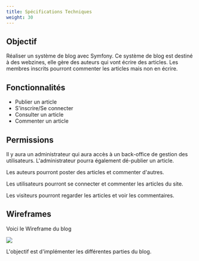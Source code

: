 ```yaml
---
title: Spécifications Techniques
weight: 30
---
```

## Objectif

Réaliser un système de blog avec Symfony. Ce système de blog est destiné à des webzines, elle gère des auteurs qui vont écrire des articles. Les membres inscrits pourront commenter les articles mais non en écrire.

## Fonctionnalités

- Publier un article
- S'inscrire/Se connecter
- Consulter un article
- Commenter un article

## Permissions

Il y aura un administrateur qui aura accès à un back-office de gestion des utilisateurs. L'administrateur pourra également dé-publier un article.

Les auteurs pourront poster des articles et commenter d'autres.

Les utilisateurs pourront se connecter et commenter les articles du site.

Les visiteurs pourront regarder les articles et voir les commentaires.

## Wireframes

Voici le Wireframe du blog

![](https://i.imgur.com/D0HWWS1.png)

L'objectif est d'implémenter les différentes parties du blog.
